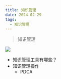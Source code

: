 ```yaml
---
title: 知识管理
date: 2024-02-29
tags:
  - 知识管理
---
```

>知识管理

![](/posts/images/km/brain.png)

* 知识管理工具有哪些？
* 知识管理操作
	* PDCA